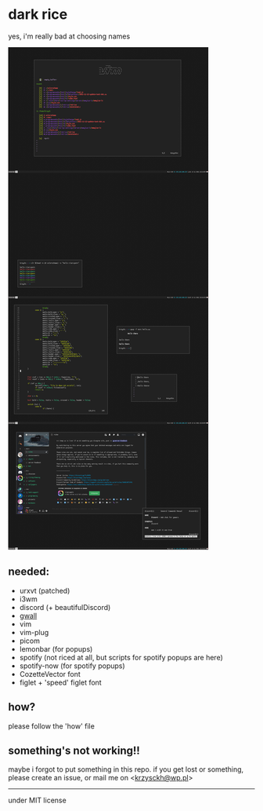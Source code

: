 # dark rice

yes, i'm really bad at choosing names

![img](https://raw.githubusercontent.com/krzysckh/darkrice/master/what.png)


## needed:

- urxvt (patched)
- i3wm
- discord (+ beautifulDiscord)
- [gwall](https://gist.github.com/krzysckh/938593f83fe482049877040b4faf15d0)
- vim
- vim-plug
- picom
- lemonbar (for popups)
- spotify (not riced at all, but scripts for spotify popups are here)
- spotify-now (for spotify popups)
- CozetteVector font
- figlet + 'speed' figlet font

## how?

please follow the 'how' file

## something's not working!!

maybe i forgot to put something in this repo. if you get lost or something, please create an issue, or mail me on \<krzysckh@wp.pl\>

----

under MIT license

